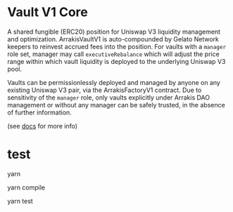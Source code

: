 # Vault V1 Core

A shared fungible (ERC20) position for Uniswap V3 liquidity management and optimization. ArrakisVaultV1 is auto-compounded by Gelato Network keepers to reinvest accrued fees into the position. For vaults with a `manager` role set, manager may call `executiveRebalance` which will adjust the price range within which vault liquidity is deployed to the underlying Uniswap V3 pool.

Vaults can be permissionlessly deployed and managed by anyone on any existing Uniswap V3 pair, via the ArrakisFactoryV1 contract. Due to sensitivity of the `manager` role, only vaults explicitly under Arrakis DAO management or without any manager can be safely trusted, in the absence of further information.

(see [docs](https://docs-g-uni.gelato.network) for more info)

# test

yarn

yarn compile

yarn test
